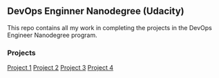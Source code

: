 ## DevOps Enginner Nanodegree (Udacity)
This repo contains all my work in completing the projects in the DevOps Engineer Nanodegree program.

### Projects
[Project 1](https://github.com/opeoniye/udacity-cloud-developer/tree/main/1-project)
[Project 2](https://github.com/opeoniye/udacity-devops-engineer/tree/2-project)
[Project 3](https://github.com/opeoniye/udacity-devops-engineer/tree/3-project)
[Project 4](https://github.com/opeoniye/udacity-devops-engineer/tree/4-project)